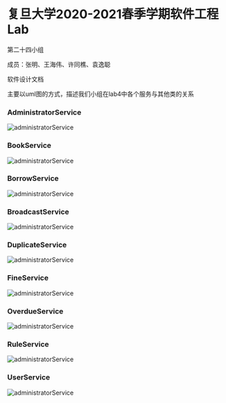 # 复旦大学2020-2021春季学期软件工程Lab

第二十四小组

成员：张明、王海伟、许同樵、袁逸聪

软件设计文档

主要以uml图的方式，描述我们小组在lab4中各个服务与其他类的关系

### AdministratorService

![administratorService](Docs_img/UML/AdministratorService.png)

### BookService

![administratorService](Docs_img/UML/BookService.png)

### BorrowService

![administratorService](Docs_img/UML/BorrowService.png)

### BroadcastService

![administratorService](Docs_img/UML/BroadcastService.png)

### DuplicateService

![administratorService](Docs_img/UML/DuplicateService.png)

### FineService

![administratorService](Docs_img/UML/FineService.png)

### OverdueService

![administratorService](Docs_img/UML/OverdueService.png)

### RuleService

![administratorService](Docs_img/UML/RuleService.png)

### UserService

![administratorService](Docs_img/UML/UserService.png)



